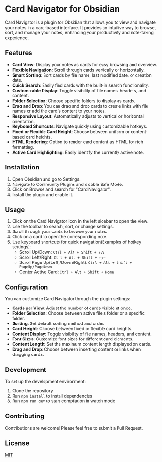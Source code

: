 # Card Navigator for Obsidian

Card Navigator is a plugin for Obsidian that allows you to view and navigate your notes in a card-based interface. It provides an intuitive way to browse, sort, and manage your notes, enhancing your productivity and note-taking experience.

## Features

- **Card View**: Display your notes as cards for easy browsing and overview.
- **Flexible Navigation**: Scroll through cards vertically or horizontally.
- **Smart Sorting**: Sort cards by file name, last modified date, or creation date.
- **Quick Search**: Easily find cards with the built-in search functionality.
- **Customizable Display**: Toggle visibility of file names, headers, and content.
- **Folder Selection**: Choose specific folders to display as cards.
- **Drag and Drop**: You can drag and drop cards to create links with file names or add the card's content to your notes.
- **Responsive Layout**: Automatically adjusts to vertical or horizontal orientation.
- **Keyboard Shortcuts**: Navigate quickly using customizable hotkeys.
- **Fixed or Flexible Card Height**: Choose between uniform or content-based card heights.
- **HTML Rendering**: Option to render card content as HTML for rich formatting.
- **Active Card Highlighting**: Easily identify the currently active note.

## Installation

1. Open Obsidian and go to Settings.
2. Navigate to Community Plugins and disable Safe Mode.
3. Click on Browse and search for "Card Navigator".
4. Install the plugin and enable it.

## Usage

1. Click on the Card Navigator icon in the left sidebar to open the view.
2. Use the toolbar to search, sort, or change settings.
3. Scroll through your cards to browse your notes.
4. Click on a card to open the corresponding note.
5. Use keyboard shortcuts for quick navigation(Examples of hotkey settings):
   - Scroll Up/Down: `Ctrl + Alt + Shift + ↑/↓`
   - Scroll Left/Right: `Ctrl + Alt + Shift + ←/→`
   - Scroll Page Up(Left)/Down(Right): `Ctrl + Alt + Shift + PageUp/PageDown`
   - Center Active Card: `Ctrl + Alt + Shift + Home`

## Configuration

You can customize Card Navigator through the plugin settings:

- **Cards per View**: Adjust the number of cards visible at once.
- **Folder Selection**: Choose between active file's folder or a specific folder.
- **Sorting**: Set default sorting method and order.
- **Card Height**: Choose between fixed or flexible card heights.
- **Content Display**: Toggle visibility of file names, headers, and content.
- **Font Sizes**: Customize font sizes for different card elements.
- **Content Length**: Set the maximum content length displayed on cards.
- **Drag and Drop**: Choose between inserting content or links when dragging cards.

## Development

To set up the development environment:

1. Clone the repository
2. Run `npm install` to install dependencies
3. Run `npm run dev` to start compilation in watch mode

## Contributing

Contributions are welcome! Please feel free to submit a Pull Request.

## License

[MIT](LICENSE)
